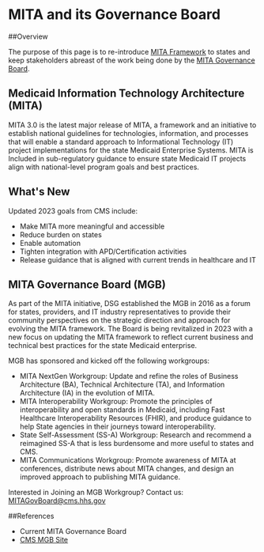 # MITA and its Governance Board

##Overview

The purpose of this page is to re-introduce [MITA Framework](https://www.medicaid.gov/medicaid/data-systems/medicaid-information-technology-architecture/medicaid-information-technology-architecture-framework/index.html) to states and keep stakeholders abreast of the work being done by the [MITA Governance Board](https://www.medicaid.gov/medicaid/data-systems/medicaid-information-technology-architecture/medicaid-information-technology-architecture-governance-board-overview/index.html). 

## Medicaid Information Technology Architecture (MITA)

MITA 3.0 is the latest major release of MITA, a framework and an initiative to establish national guidelines for technologies, information, and processes that will enable a standard approach to Informational Technology (IT) project implementations for the state Medicaid Enterprise Systems. MITA is Included in sub-regulatory guidance to ensure state Medicaid IT projects align with national-level program goals and best practices.

## What's New

Updated 2023 goals from CMS include:
- Make MITA more meaningful and accessible 
- Reduce burden on states 
- Enable automation 
- Tighten integration with APD/Certification activities 
- Release guidance that is aligned with current trends in healthcare and IT

## MITA Governance Board (MGB)

As part of the MITA initiative, DSG established the MGB in 2016 as a forum for states, providers, and IT industry representatives to provide their community perspectives on the strategic direction and approach for evolving the MITA framework.  The Board is being revitalized in 2023 with a new focus on updating the MITA framework to reflect current business and technical best practices for the state Medicaid enterprise.

MGB has sponsored and kicked off the following workgroups:
- MITA NextGen Workgroup: Update and refine the roles of Business Architecture (BA), Technical Architecture (TA), and Information Architecture (IA) in the evolution of MITA.
- MITA Interoperability Workgroup: Promote the principles of interoperability and open standards in Medicaid, including Fast Healthcare Interoperability Resources (FHIR), and produce guidance to help State agencies in their journeys toward interoperability.
- State Self-Assessment (SS-A) Workgroup: Research and recommend a reimagined SS-A that is less burdensome and more useful to states and CMS.
- MITA Communications Workgroup:  Promote awareness of MITA at conferences, distribute news about MITA changes, and design an improved approach to publishing MITA guidance.

Interested in Joining an MGB Workgroup? Contact us:  MITAGovBoard@cms.hhs.gov

##References

- Current MITA Governance Board
- [CMS MGB Site](https://www.medicaid.gov/medicaid/data-systems/medicaid-information-technology-architecture/medicaid-information-technology-architecture-governance-board-overview/index.html)
